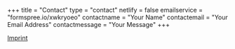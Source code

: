 +++
title = "Contact"
type = "contact"
netlify = false
emailservice = "formspree.io/xwkryoeo"
contactname = "Your Name"
contactemail = "Your Email Address"
contactmessage = "Your Message"
+++

[Imprint](../imprint)